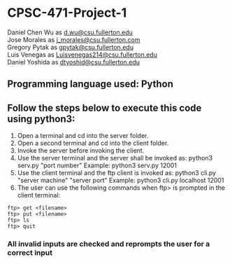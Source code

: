 # CPSC-471-Project-1
Daniel Chen Wu as d.wu@csu.fullerton.edu  
Jose Morales as j_morales@csu.fullerton.com  
Gregory Pytak as gpytak@csu.fullerton.edu  
Luis Venegas as Luisvenegas214@csu.fullerton.edu  
Daniel Yoshida as dtyoshid@csu.fullerton.edu
## Programming language used: Python
## Follow the steps below to execute this code using python3:
1) Open a terminal and cd into the server folder.
2) Open a second terminal and cd into the client folder.
3) Invoke the server before invoking the client.
4) Use the server terminal and the server shall be invoked as: python3 serv.py "port number" Example: python3 serv.py 12001
5) Use the client terminal and the ftp client is invoked as: python3 cli.py "server machine" "server port" Example: python3 cli.py localhost 12001
6) The user can use the following commands when ftp> is prompted in the client terminal:
```
ftp> get <filename>
ftp> put <filename>
ftp> ls
ftp> quit
```
### All invalid inputs are checked and reprompts the user for a correct input